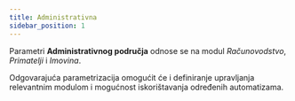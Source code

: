 ```yaml
---
title: Administrativna 
sidebar_position: 1
---
```


Parametri  **Administrativnog područja** odnose se na modul *Računovodstvo*, *Primatelji* i *Imovina*.

Odgovarajuća parametrizacija omogućit će i definiranje upravljanja relevantnim modulom i mogućnost iskorištavanja određenih automatizama. 